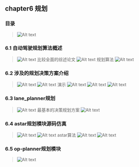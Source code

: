 ## chapter6 规划
### 目录
> ![Alt text](image.png)

### 6.1 自动驾驶规划算法概述
> ![Alt text](image-1.png)
> 比较全面的综述论文
> ![Alt text](image-2.png)
> 规划算法
> ![Alt text](image-3.png)

### 6.2 涉及的规划决策方案介绍
> ![Alt text](image-4.png)
> ![Alt text](image-5.png)
> 演示
> ![Alt text](image-6.png)
> ![Alt text](image-7.png)
> ![Alt text](image-8.png)

### 6.3 lane_planner规划
> ![Alt text](image-9.png)
>  最基本的决策规划方案
> ![Alt text](image-10.png)

### 6.4 astar规划模块源码仿真
> ![Alt text](image-11.png)
> ![Alt text](image-12.png)
> astar算法
> ![Alt text](image-13.png)
> ![Alt text](image-14.png)

### 6.5 op-planner规划模块
> ![Alt text](image-15.png)